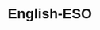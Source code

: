 # English-ESO
<!DOCTYPE html>
<html lang="es">
<head>
    <meta charset="UTF-8">
    <meta name="viewport" content="width=device-width, initial-scale=1.0">
    <meta name="description" content="Aprende inglés para secundaria (ESO) en España con 100 ejercicios progresivos de gramática, vocabulario y comprensión (A2-B1). Inicia sesión con Gmail y sigue tu progreso.">
    <meta name="keywords" content="aprender inglés ESO, inglés secundaria España, ejercicios inglés A2 B1, gramática inglesa, vocabulario ESO, ejercicios progresivos inglés">
    <meta name="author" content="English ESO Learning">
    <title>English ESO Learning: 100 Ejercicios Progresivos</title>
    <script src="https://cdn.jsdelivr.net/npm/chart.js"></script>
    <script src="https://accounts.google.com/gsi/client" async defer></script>
    <style>
        * {
            margin: 0;
            padding: 0;
            box-sizing: border-box;
            font-family: 'Arial', sans-serif;
        }

        body {
            background: linear-gradient(to bottom, #f0f4f8, #d9e2ec);
            min-height: 100vh;
            color: #333;
            display: flex;
            justify-content: center;
            align-items: center;
            padding: 20px;
        }

        #container {
            width: 900px;
            max-width: 95%;
            background: #fff;
            border-radius: 12px;
            box-shadow: 0 8px 24px rgba(0, 0, 0, 0.1);
            overflow: hidden;
        }

        header {
            background: #007bff;
            color: #fff;
            text-align: center;
            padding: 20px;
        }

        header h1 {
            font-size: 32px;
            margin-bottom: 10px;
        }

        nav {
            display: flex;
            justify-content: center;
            background: #f8f9fa;
            padding: 15px;
            border-bottom: 1px solid #ddd;
        }

        nav a {
            color: #007bff;
            text-decoration: none;
            font-size: 18px;
            padding: 10px 20px;
            margin: 0 10px;
            border-radius: 5px;
            transition: background 0.3s;
        }

        nav a:hover {
            background: #e9ecef;
        }

        .content {
            padding: 30px;
        }

        .lesson, .quiz, .progress {
            margin-bottom: 40px;
        }

        h2 {
            font-size: 26px;
            color: #007bff;
            margin-bottom: 15px;
        }

        p {
            font-size: 16px;
            line-height: 1.6;
            margin-bottom: 15px;
        }

        .quiz-question {
            background: #f8f9fa;
            padding: 20px;
            border-radius: 8px;
            margin: 20px 0;
            border: 1px solid #ddd;
        }

        .quiz-question label {
            display: block;
            margin: 10px 0;
            font-size: 16px;
            cursor: pointer;
        }

        .quiz-question input[type="radio"] {
            margin-right: 10px;
        }

        button {
            background: #28a745;
            color: #fff;
            border: none;
            padding: 12px 24px;
            font-size: 16px;
            border-radius: 5px;
            cursor: pointer;
            transition: background 0.3s;
        }

        button:hover {
            background: #218838;
        }

        #quiz-result {
            margin-top: 20px;
            font-size: 18px;
            font-weight: bold;
            color: #333;
        }

        #progress-chart {
            max-width: 100%;
            margin-top: 20px;
            background: #fff;
            padding: 15px;
            border-radius: 8px;
            box-shadow: 0 4px 12px rgba(0, 0, 0, 0.1);
        }

        .progress-table {
            width: 100%;
            border-collapse: collapse;
            margin-top: 20px;
        }

        .progress-table th, .progress-table td {
            border: 1px solid #ddd;
            padding: 10px;
            text-align: left;
        }

        .progress-table th {
            background: #007bff;
            color: #fff;
        }

        .social-share {
            margin-top: 20px;
            text-align: center;
        }

        .social-share a {
            color: #007bff;
            text-decoration: none;
            margin: 0 10px;
            font-size: 16px;
        }

        #login-section {
            text-align: center;
            padding: 40px;
        }

        #logout-button {
            background: #dc3545;
            margin-top: 20px;
        }

        #logout-button:hover {
            background: #c82333;
        }

        #exercise-list {
            display: none;
        }

        .exercise-item {
            background: #f8f9fa;
            padding: 15px;
            margin: 10px 0;
            border-radius: 8px;
            cursor: pointer;
            transition: background 0.3s;
        }

        .exercise-item:hover {
            background: #e9ecef;
        }

        #current-exercise {
            display: none;
        }

        @media (max-width: 600px) {
            header h1 {
                font-size: 24px;
            }

            nav {
                flex-direction: column;
                gap: 10px;
            }

            nav a {
                padding: 8px;
                font-size: 16px;
            }

            .content {
                padding: 20px;
            }
        }
    </style>
</head>
<body>
    <div id="container">
        <header>
            <h1>English ESO Learning: 100 Ejercicios Progresivos</h1>
            <p>Ejercicios para estudiantes de ESO (A2-B1)</p>
        </header>
        <nav>
            <a href="#lessons">Lecciones</a>
            <a href="#exercises">Ejercicios</a>
            <a href="#progress">Progreso</a>
            <a href="#resources">Recursos</a>
        </nav>
        <div class="content">
            <section id="login-section">
                <h2>Inicia Sesión con Gmail</h2>
                <div id="g_id_onload"
                     data-client_id="YOUR_CLIENT_ID.apps.googleusercontent.com"
                     data-callback="handleCredentialResponse"
                     data-use_fedcm_for_prompt="true">
                </div>
                <div class="g_id_signin"
                     data-type="standard"
                     data-size="large"
                     data-theme="outline"
                     data-text="sign_in_with"
                     data-shape="rectangular"
                     data-logo_alignment="left">
                </div>
                <p>Reemplaza YOUR_CLIENT_ID con tu Client ID de Google Cloud Console.</p>
            </section>
            <section id="lessons" class="lesson" style="display: none;">
                <h2>Lecciones de Inglés para ESO</h2>
                <p>Accede a 100 ejercicios progresivos, desde nivel A2 hasta B1, diseñados para el currículo de ESO.</p>
                <p>Los ejercicios cubren gramática, vocabulario y comprensión, empezando con temas básicos como Present Simple y avanzando hacia estructuras más complejas como condicionales.</p>
            </section>
            <section id="exercises" style="display: none;">
                <h2>Ejercicios Progresivos</h2>
                <div id="exercise-list"></div>
                <div id="current-exercise">
                    <h3 id="exercise-title"></h3>
                    <p id="exercise-question"></p>
                    <div id="exercise-options"></div>
                    <button onclick="finalizeExercise()">Finalizar Ejercicio</button>
                    <div id="exercise-result"></div>
                </div>
            </section>
            <section id="progress" class="progress" style="display: none;">
                <h2>Tu Progreso</h2>
                <p>Consulta tu progreso en los 100 ejercicios.</p>
                <canvas id="progress-chart" width="600" height="300"></canvas>
                <table class="progress-table">
                    <tr>
                        <th>Ejercicio</th>
                        <th>Estado</th>
                    </tr>
                    <!-- Filas generadas dinámicamente -->
                </table>
            </section>
            <section id="resources" class="resources" style="display: none;">
                <h2>Recursos Adicionales</h2>
                <p>Explora más herramientas para mejorar tu inglés:</p>
                <ul>
                    <li><a href="https://www.bbc.co.uk/learningenglish/" target="_blank">BBC Learning English</a></li>
                    <li><a href="https://www.duolingo.com/" target="_blank">Duolingo</a></li>
                    <li><a href="https://www.cambridgeenglish.org/" target="_blank">Cambridge English</a></li>
                </ul>
            </section>
            <button id="logout-button" onclick="logout()" style="display: none;">Cerrar Sesión</button>
            <div class="social-share">
                <p>¡Comparte esta página!</p>
                <a href="https://x.com/share?url=https://english-eso-learning.com&text=¡Aprende inglés para ESO con 100 ejercicios progresivos!" target="_blank">Compartir en X</a>
            </div>
        </div>
    </div>

    <script>
        // Generar 100 ejercicios progresivos
        const exercises = Array.from({length: 100}, (_, i) => {
            const level = Math.floor(i / 20); // Divide en 5 niveles de dificultad
            const topics = [
                // Nivel 1 (1-20): Present Simple (A2, fácil)
                () => ({
                    title: `Ejercicio ${i+1}: Present Simple`,
                    question: `Complete: I ___ to school every day.`,
                    options: ['go', 'goes', 'going'],
                    correct: 0
                }),
                // Nivel 2 (21-40): Present Continuous (A2, medio)
                () => ({
                    title: `Ejercicio ${i+1}: Present Continuous`,
                    question: `Complete: They ___ football now.`,
                    options: ['play', 'are playing', 'plays'],
                    correct: 1
                }),
                // Nivel 3 (41-60): Past Simple (A2-B1, medio)
                () => ({
                    title: `Ejercicio ${i+1}: Past Simple`,
                    question: `Complete: She ___ to the park yesterday.`,
                    options: ['go', 'went', 'gone'],
                    correct: 1
                }),
                // Nivel 4 (61-80): Future Tenses (B1, medio-avanzado)
                () => ({
                    title: `Ejercicio ${i+1}: Future Tense`,
                    question: `Complete: We ___ to London next week.`,
                    options: ['will go', 'go', 'going'],
                    correct: 0
                }),
                // Nivel 5 (81-100): Second Conditional (B1, avanzado)
                () => ({
                    title: `Ejercicio ${i+1}: Second Conditional`,
                    question: `Complete: If I ___ rich, I ___ travel the world.`,
                    options: ['am / will', 'were / would', 'was / will'],
                    correct: 1
                })
            ];
            return topics[Math.min(level, topics.length - 1)]();
        });

        let userEmail = null;
        let progress = Array(100).fill(false); // true si completado correctamente
        let currentExerciseIndex = -1;

        // Manejar respuesta de Google
        function handleCredentialResponse(response) {
            const responsePayload = JSON.parse(atob(response.credential.split('.')[1]));
            userEmail = responsePayload.email;
            document.getElementById('login-section').style.display = 'none';
            document.querySelectorAll('.content section').forEach(sec => sec.style.display = 'block');
            document.getElementById('logout-button').style.display = 'block';
            loadProgress();
            loadExerciseList();
        }

        // Cerrar sesión
        function logout() {
            google.accounts.id.disableAutoSelect();
            userEmail = null;
            document.getElementById('login-section').style.display = 'block';
            document.querySelectorAll('.content section').forEach(sec => sec.style.display = 'none');
            document.getElementById('logout-button').style.display = 'none';
            document.getElementById('current-exercise').style.display = 'none';
            document.getElementById('exercise-list').innerHTML = '';
        }

        // Cargar progreso de localStorage
        function loadProgress() {
            const savedProgress = localStorage.getItem(`progress_${userEmail}`);
            if (savedProgress) {
                progress = JSON.parse(savedProgress);
            }
            updateProgressChart();
            updateProgressTable();
        }

        // Guardar progreso
        function saveProgress() {
            localStorage.setItem(`progress_${userEmail}`, JSON.stringify(progress));
        }

        // Cargar lista de ejercicios
        function loadExerciseList() {
            const list = document.getElementById('exercise-list');
            list.style.display = 'block';
            list.innerHTML = '';
            exercises.forEach((ex, index) => {
                const item = document.createElement('div');
                item.className = 'exercise-item';
                item.textContent = `${ex.title} ${progress[index] ? '(Completado)' : ''}`;
                item.onclick = () => loadExercise(index);
                list.appendChild(item);
            });
        }

        // Cargar ejercicio actual
        function loadExercise(index) {
            currentExerciseIndex = index;
            const ex = exercises[index];
            document.getElementById('exercise-title').textContent = ex.title;
            document.getElementById('exercise-question').textContent = ex.question;
            const optionsDiv = document.getElementById('exercise-options');
            optionsDiv.innerHTML = '';
            ex.options.forEach((opt, optIndex) => {
                const label = document.createElement('label');
                const radio = document.createElement('input');
                radio.type = 'radio';
                radio.name = 'exercise-option';
                radio.value = optIndex;
                label.appendChild(radio);
                label.appendChild(document.createTextNode(opt));
                optionsDiv.appendChild(label);
            });
            document.getElementById('exercise-result').textContent = '';
            document.getElementById('current-exercise').style.display = 'block';
        }

        // Finalizar ejercicio
        function finalizeExercise() {
            const selected = document.querySelector('input[name="exercise-option"]:checked');
            if (!selected) {
                alert('Selecciona una opción');
                return;
            }
            const selectedIndex = parseInt(selected.value);
            const ex = exercises[currentExerciseIndex];
            const isCorrect = selectedIndex === ex.correct;
            document.getElementById('exercise-result').textContent = isCorrect ? '¡Correcto!' : 'Incorrecto. Intenta de nuevo.';
            document.getElementById('exercise-result').style.color = isCorrect ? '#28a745' : '#dc3545';
            if (isCorrect) {
                progress[currentExerciseIndex] = true;
                saveProgress();
                loadExerciseList();
                updateProgressChart();
                updateProgressTable();
            }
        }

        // Inicializar gráfico de Chart.js
        const chartCtx = document.getElementById('progress-chart').getContext('2d');
        const progressChart = new Chart(chartCtx, {
            type: 'bar',
            data: {
                labels: exercises.map((_, i) => `Ej ${i+1}`),
                datasets: [{
                    label: 'Completado',
                    data: progress.map(p => p ? 100 : 0),
                    backgroundColor: progress.map(p => p ? '#28a745' : '#dc3545')
                }]
            },
            options: {
                scales: {
                    y: { beginAtZero: true, max: 100 },
                    x: { title: { display: true, text: 'Ejercicios' } }
                },
                plugins: {
                    title: { display: true, text: 'Progreso en Ejercicios' }
                }
            }
        });

        // Actualizar gráfico
        function updateProgressChart() {
            progressChart.data.datasets[0].data = progress.map(p => p ? 100 : 0);
            progressChart.data.datasets[0].backgroundColor = progress.map(p => p ? '#28a745' : '#dc3545');
            progressChart.update();
        }

        // Actualizar tabla de progreso
        function updateProgressTable() {
            const table = document.querySelector('.progress-table');
            table.innerHTML = '<tr><th>Ejercicio</th><th>Estado</th></tr>';
            progress.forEach((p, i) => {
                const row = document.createElement('tr');
                row.innerHTML = `<td>Ejercicio ${i+1}</td><td>${p ? 'Completado' : 'Pendiente'}</td>`;
                table.appendChild(row);
            });
        }

        // Actualizar tabla inicialmente
        updateProgressTable();
    </script>
</body>
</html>
